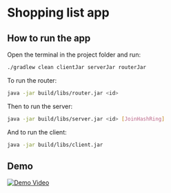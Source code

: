 # Shopping list app

## How to run the app

Open the terminal in the project folder and run:

```bash
./gradlew clean clientJar serverJar routerJar
```

To run the router:

```bash
java -jar build/libs/router.jar <id> 
```

Then to run the server:

```bash
java -jar build/libs/server.jar <id> [JoinHashRing]
```

And to run the client:

```bash
java -jar build/libs/client.jar
```

## Demo

[![Demo Video](https://img.youtube.com/vi/CeYWqGcszhw/0.jpg)](https://youtu.be/CeYWqGcszhw)